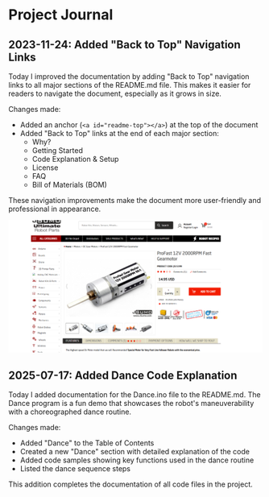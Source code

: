 # Project Journal

## 2023-11-24: Added "Back to Top" Navigation Links

Today I improved the documentation by adding "Back to Top" navigation links to all major sections of the README.md file. This makes it easier for readers to navigate the document, especially as it grows in size.

Changes made:

- Added an anchor (`<a id="readme-top"></a>`) at the top of the document
- Added "Back to Top" links at the end of each major section:
  - Why?
  - Getting Started
  - Code Explanation & Setup
  - License
  - FAQ
  - Bill of Materials (BOM)

These navigation improvements make the document more user-friendly and professional in appearance.

![Journal Image](image.png)

## 2025-07-17: Added Dance Code Explanation

Today I added documentation for the Dance.ino file to the README.md. The Dance program is a fun demo that showcases the robot's maneuverability with a choreographed dance routine.

Changes made:

- Added "Dance" to the Table of Contents
- Created a new "Dance" section with detailed explanation of the code
- Added code samples showing key functions used in the dance routine
- Listed the dance sequence steps

This addition completes the documentation of all code files in the project.
